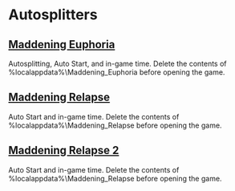 # Autosplitters

## [Maddening Euphoria](https://github.com/skyweiss/Autosplitters/blob/master/MaddeningEuphoria.asl)

Autosplitting, Auto Start, and in-game time. Delete the contents of %localappdata%\Maddening_Euphoria before opening the game.

## [Maddening Relapse](https://github.com/skyweiss/Autosplitters/blob/master/MaddeningRelapse.asl)

Auto Start and in-game time. Delete the contents of %localappdata%\Maddening_Relapse before opening the game.

## [Maddening Relapse 2](https://github.com/skyweiss/Autosplitters/blob/master/MaddeningRelapse2.asl)

Auto Start and in-game time. Delete the contents of %localappdata%\Maddening_Relapse before opening the game.
